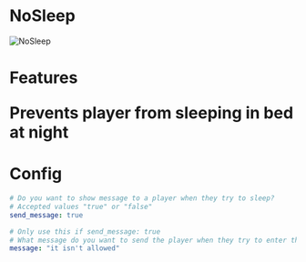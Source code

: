 # NoSleep

![NoSleep](https://user-images.githubusercontent.com/66917109/158013694-62fbfd3f-4542-4057-9897-3e9ff9daddcc.png)

<h1>Features</1>

Prevents player from sleeping in bed at night

<h1>Config</h1>

```yaml
# Do you want to show message to a player when they try to sleep?
# Accepted values "true" or "false"
send_message: true

# Only use this if send_message: true
# What message do you want to send the player when they try to enter the bed?
message: "it isn't allowed"
```
